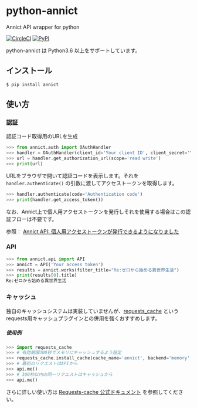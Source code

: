 # python-annict
Annict API wrapper for python

[![CircleCI](https://img.shields.io/circleci/project/kk6/python-annict.svg?style=flat-square)](https://circleci.com/gh/kk6/python-annict)
[![PyPI](https://img.shields.io/pypi/v/annict.svg?style=flat-square)](https://pypi.python.org/pypi/annict)

python-annict は Python3.6 以上をサポートしています。

## インストール

```bash
$ pip install annict
```

## 使い方

### 認証

認証コード取得用のURLを生成

```python
>>> from annict.auth import OAuthHandler
>>> handler = OAuthHandler(client_id='Your client ID', client_secret='Your client secret')
>>> url = handler.get_authorization_url(scope='read write')
>>> print(url)
```

URLをブラウザで開いて認証コードを表示します。それを `handler.authenticate()` の引数に渡してアクセストークンを取得します。

```python
>>> handler.authenticate(code='Authentication code')
>>> print(handler.get_access_token())
```

なお、Annict上で個人用アクセストークンを発行しそれを使用する場合はこの認証フローは不要です。

参照： [Annict API: 個人用アクセストークンが発行できるようになりました](http://blog.annict.com/post/157138114218/personal-access-token)

### API


```python
>>> from annict.api import API
>>> annict = API('Your access token')
>>> results = annict.works(filter_title="Re:ゼロから始める異世界生活")
>>> print(results[0].title)
Re:ゼロから始める異世界生活
```

### キャッシュ

独自のキャッシュシステムは実装していませんが、[requests_cache](https://github.com/reclosedev/requests-cache) というrequests用キャッシュプラグインとの併用を強くおすすめします。

##### 使用例

```python
>>> import requests_cache
>>> # 有効期限300秒でメモリにキャッシュするよう設定
>>> requests_cache.install_cache(cache_name='annict', backend='memory', expire_after=300)
>>> # 最初のリクエストはAPIから
>>> api.me()
>>> # 300秒以内の同一リクエストはキャッシュから
>>> api.me()
```

さらに詳しい使い方は [Requests-cache 公式ドキュメント](https://requests-cache.readthedocs.io/en/latest/) を参照してください。
